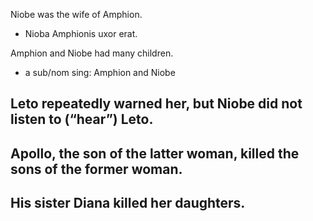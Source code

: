 Niobe was the wife of Amphion.
- Nioba Amphionis uxor erat.

Amphion and Niobe had many children.
- a
sub/nom sing: Amphion and Niobe


Leto repeatedly warned her, but Niobe did not listen to (“hear”) Leto.
- 

Apollo, the son of the latter woman, killed the sons of the former woman.
- 

His sister Diana killed her daughters.
- 
